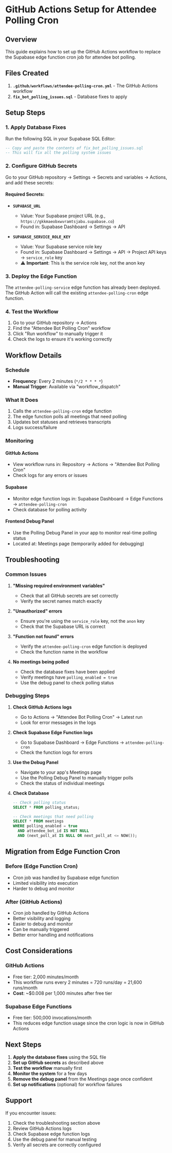 # GitHub Actions Setup for Attendee Polling Cron

## Overview

This guide explains how to set up the GitHub Actions workflow to replace the Supabase edge function cron job for attendee bot polling.

## Files Created

1. **`.github/workflows/attendee-polling-cron.yml`** - The GitHub Actions workflow
2. **`fix_bot_polling_issues.sql`** - Database fixes to apply

## Setup Steps

### 1. Apply Database Fixes

Run the following SQL in your Supabase SQL Editor:

```sql
-- Copy and paste the contents of fix_bot_polling_issues.sql
-- This will fix all the polling system issues
```

### 2. Configure GitHub Secrets

Go to your GitHub repository → Settings → Secrets and variables → Actions, and add these secrets:

#### Required Secrets:

- **`SUPABASE_URL`**
  - Value: Your Supabase project URL (e.g., `https://gkkmaeobxwvramtsjabu.supabase.co`)
  - Found in: Supabase Dashboard → Settings → API

- **`SUPABASE_SERVICE_ROLE_KEY`**
  - Value: Your Supabase service role key
  - Found in: Supabase Dashboard → Settings → API → Project API keys → `service_role` key
  - ⚠️ **Important**: This is the service role key, not the anon key

### 3. Deploy the Edge Function

The `attendee-polling-service` edge function has already been deployed. The GitHub Action will call the existing `attendee-polling-cron` edge function.

### 4. Test the Workflow

1. Go to your GitHub repository → Actions
2. Find the "Attendee Bot Polling Cron" workflow
3. Click "Run workflow" to manually trigger it
4. Check the logs to ensure it's working correctly

## Workflow Details

### Schedule
- **Frequency**: Every 2 minutes (`*/2 * * * *`)
- **Manual Trigger**: Available via "workflow_dispatch"

### What It Does
1. Calls the `attendee-polling-cron` edge function
2. The edge function polls all meetings that need polling
3. Updates bot statuses and retrieves transcripts
4. Logs success/failure

### Monitoring

#### GitHub Actions
- View workflow runs in: Repository → Actions → "Attendee Bot Polling Cron"
- Check logs for any errors or issues

#### Supabase
- Monitor edge function logs in: Supabase Dashboard → Edge Functions → `attendee-polling-cron`
- Check database for polling activity

#### Frontend Debug Panel
- Use the Polling Debug Panel in your app to monitor real-time polling status
- Located at: Meetings page (temporarily added for debugging)

## Troubleshooting

### Common Issues

1. **"Missing required environment variables"**
   - Check that all GitHub secrets are set correctly
   - Verify the secret names match exactly

2. **"Unauthorized" errors**
   - Ensure you're using the `service_role` key, not the `anon` key
   - Check that the Supabase URL is correct

3. **"Function not found" errors**
   - Verify the `attendee-polling-cron` edge function is deployed
   - Check the function name in the workflow

4. **No meetings being polled**
   - Check the database fixes have been applied
   - Verify meetings have `polling_enabled = true`
   - Use the debug panel to check polling status

### Debugging Steps

1. **Check GitHub Actions logs**
   - Go to Actions → "Attendee Bot Polling Cron" → Latest run
   - Look for error messages in the logs

2. **Check Supabase Edge Function logs**
   - Go to Supabase Dashboard → Edge Functions → `attendee-polling-cron`
   - Check the function logs for errors

3. **Use the Debug Panel**
   - Navigate to your app's Meetings page
   - Use the Polling Debug Panel to manually trigger polls
   - Check the status of individual meetings

4. **Check Database**
   ```sql
   -- Check polling status
   SELECT * FROM polling_status;
   
   -- Check meetings that need polling
   SELECT * FROM meetings 
   WHERE polling_enabled = true 
     AND attendee_bot_id IS NOT NULL 
     AND (next_poll_at IS NULL OR next_poll_at <= NOW());
   ```

## Migration from Edge Function Cron

### Before (Edge Function Cron)
- Cron job was handled by Supabase edge function
- Limited visibility into execution
- Harder to debug and monitor

### After (GitHub Actions)
- Cron job handled by GitHub Actions
- Better visibility and logging
- Easier to debug and monitor
- Can be manually triggered
- Better error handling and notifications

## Cost Considerations

### GitHub Actions
- Free tier: 2,000 minutes/month
- This workflow runs every 2 minutes = 720 runs/day = 21,600 runs/month
- **Cost**: ~$0.008 per 1,000 minutes after free tier

### Supabase Edge Functions
- Free tier: 500,000 invocations/month
- This reduces edge function usage since the cron logic is now in GitHub Actions

## Next Steps

1. **Apply the database fixes** using the SQL file
2. **Set up GitHub secrets** as described above
3. **Test the workflow** manually first
4. **Monitor the system** for a few days
5. **Remove the debug panel** from the Meetings page once confident
6. **Set up notifications** (optional) for workflow failures

## Support

If you encounter issues:
1. Check the troubleshooting section above
2. Review GitHub Actions logs
3. Check Supabase edge function logs
4. Use the debug panel for manual testing
5. Verify all secrets are correctly configured 